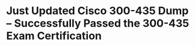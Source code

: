 <h1><strong> Just Updated Cisco 300-435 Dump – Successfully Passed the 300-435 Exam Certification </strong></h1><strong>
